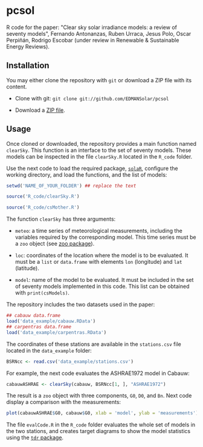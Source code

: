 pcsol
====

R code for the paper: "Clear sky solar irradiance models: a review of seventy models", Fernando Antonanzas, Ruben Urraca, Jesus Polo, Oscar Perpiñán, Rodrigo Escobar (under review in Renewable & Sustainable Energy Reviews).

Installation
----

You may either clone the repository with `git` or download a ZIP file with its content.

- Clone with git:
`git clone git://github.com/EDMANSolar/pcsol`

- Download a [ZIP file](https://github.com/EDMANSolar/pcsol/archive/master.zip). 

Usage
----

Once cloned or downloaded, the repository provides a main function
named `clearSky`. This function is an interface to the set of seventy
models. These models can be inspected in the file `clearSky.R` located
in the `R_code` folder.

Use the next code to load the required package,
[`solaR`](https://oscarperpinan.github.io/solar/), configure the
working directory, and load the functions, and the list of models: 

```R
setwd('NAME_OF_YOUR_FOLDER') ## replace the text

source('R_code/clearSky.R')

source('R_code/csMother.R')
```

The function `clearSky` has three arguments:
- `meteo`: a time series of meteorological measurements, including the
  variables required by the corresponding model. This time series must
  be a `zoo` object (see [zoo
  package](https://cran.r-project.org/web/packages/zoo/)).

- `loc`: coordinates of the location where the model is to be
  evaluated. It must be a `list` or `data.frame` with elements `lon`
  (longitude) and `lat` (latitude).

- `model`: name of the model to be evaluated. It must be included in
  the set of seventy models implemented in this code. This list can be
  obtained with `print(csModels)`.
  
The repository includes the two datasets used in the paper:

```R
## cabauw data.frame
load('data_example/cabauw.RData')
## carpentras data.frame
load('data_example/carpentras.RData')
```

The coordinates of these stations are available in the `stations.csv`
file located in the `data_example` folder:

```R
BSRNcc <- read.csv('data_example/stations.csv')
```

For example, the next code evaluates the ASHRAE1972 model in Cabauw:

```R
cabauwASHRAE <- clearSky(cabauw, BSRNcc[1, ], "ASHRAE1972")
```

The result is a `zoo` object with three components, `G0`, `D0`, and
`Bn`. Next code display a comparison with the measurements:

```R
plot(cabauwASHRAE$G0, cabauw$G0, xlab = 'model', ylab = 'measurements')
```

The file `evalCode.R` in the `R_code` folder evaluates the whole set
of models in the two stations, and creates target diagrams to show the
model statistics using the [`tdr`
package](https://github.com/oscarperpinan/tdr).
